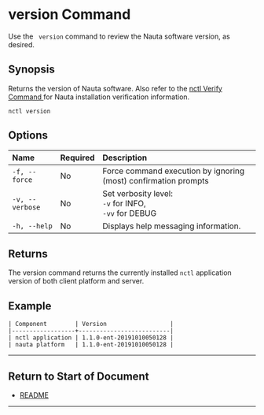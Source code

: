 # version Command

Use the ` version` command to review the Nauta software version, as desired. 

## Synopsis

Returns the version of Nauta software. Also refer to the [nctl Verify Command ](../actions/verify.md) for Nauta installation verification information. 

`nctl version`

## Options

| Name | Required | Description | 
|:--- |:--- |:--- |
|`-f, --force`| No | Force command execution by ignoring (most) confirmation prompts |
|`-v, --verbose`| No | Set verbosity level: <br>`-v` for INFO, <br>`-vv` for DEBUG |
|`-h, --help` | No | Displays help messaging information. |
 

## Returns

The version command returns the currently installed `nctl` application version of both client platform and server.  

## Example

```
| Component        | Version                  |
|------------------+--------------------------|
| nctl application | 1.1.0-ent-20191010050128 |
| nauta platform   | 1.1.0-ent-20191010050128 |

```

----------------------

## Return to Start of Document

* [README](../README.md)
----------------------
